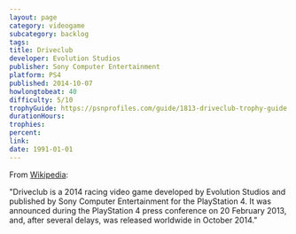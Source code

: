 ```yaml
---
layout: page
category: videogame
subcategory: backlog
tags:
title: Driveclub
developer: Evolution Studios
publisher: Sony Computer Entertainment
platform: PS4
published: 2014-10-07
howlongtobeat: 40
difficulty: 5/10
trophyGuide: https://psnprofiles.com/guide/1813-driveclub-trophy-guide
durationHours:
trophies:
percent:
link:
date: 1991-01-01
---
```


From [Wikipedia](https://en.wikipedia.org/wiki/Driveclub):

"Driveclub is a 2014 racing video game developed by Evolution Studios and published by Sony Computer Entertainment for the PlayStation 4. It was announced during the PlayStation 4 press conference on 20 February 2013, and, after several delays, was released worldwide in October 2014."
